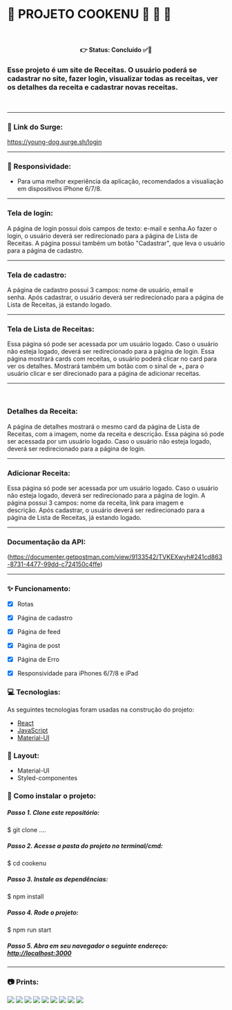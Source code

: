 #  📌 PROJETO COOKENU 🍰 🍜 🍗
<br>
<h4 align='center'>
👉 Status: Concluído ✅👏
</h4>

### Esse projeto é um site de Receitas. O usuário poderá se cadastrar no site, fazer login, visualizar todas as receitas, ver os detalhes da receita e cadastrar novas receitas.
<br>
<hr />

### 🔗 Link do Surge: 
https://young-dog.surge.sh/login

<hr />


### 📱 Responsividade:
- Para uma melhor experiência da aplicação, recomendados a visualiação em dispositivos iPhone 6/7/8.
<hr />

### Tela de login:  

A página de login possui dois campos de texto: e-mail e senha.Ao fazer o login, o usuário deverá ser redirecionado para a página de Lista de Receitas. A página possui também um botão "Cadastrar", que leva o usuário para a página de cadastro. 
<hr />

### Tela de cadastro:
A página de cadastro possui 3 campos: nome de usuário, email e senha. Após cadastrar, o usuário deverá ser redirecionado para a página de Lista de Receitas, já estando logado.
<hr />

### Tela de Lista de Receitas:
Essa página só pode ser acessada por um usuário logado. Caso o usuário não esteja logado, deverá ser redirecionado para a página de login. Essa página mostrará cards com receitas, o usuário poderá clicar no card para ver os detalhes. Mostrará também um botão com o sinal de +, para o usuário clicar e ser direcionado para a página de adicionar receitas. 
<hr /> 

### Detalhes da Receita:
A página de detalhes mostrará o mesmo card da página de Lista de Receitas, com a imagem, nome da receita e descrição. Essa página só pode ser acessada por um usuário logado. Caso o usuário não esteja logado, deverá ser redirecionado para a página de login.
<hr />

### Adicionar Receita:
Essa página só pode ser acessada por um usuário logado. Caso o usuário não esteja logado, deverá ser redirecionado para a página de login. A página possui 3 campos: nome da receita, link para imagem e descrição. Após cadastrar, o usuário deverá ser redirecionado para a página de Lista de Receitas, já estando logado. 
<hr />

### Documentação da API:

(https://documenter.getpostman.com/view/9133542/TVKEXwyh#241cd863-8731-4477-99dd-c724150c4ffe) 


<hr />


### ✨ Funcionamento:


- [x] Rotas
- [x] Página de cadastro
- [x] Página de feed
- [x] Página de post
- [x] Página de Erro
- [x] Responsividade para iPhones 6/7/8 e iPad


### 💻 Tecnologias:
As seguintes tecnologias foram usadas na construção do projeto:
- [React](https://pt-br.reactjs.org/)
- [JavaScript](https://www.javascript.com/)
- [Material-UI](https://material-ui.com/pt/)


### 🎨 Layout:
- Material-UI
- Styled-componentes


### 📂 Como instalar o projeto:
##### Passo 1. Clone este repositório:
$ git clone ....
##### Passo 2. Acesse a pasta do projeto no terminal/cmd:
$ cd cookenu
##### Passo 3. Instale as dependências:
$ npm install
##### Passo 4. Rode o projeto:
$ npm run start
##### Passo 5. Abra em seu navegador o seguinte endereço: [http://localhost:3000](http://localhost:3000)

<hr />



### 📷 Prints:


<img src="![image](https://user-images.githubusercontent.com/67598487/124841884-343da900-df86-11eb-9b2a-d1c8fae174e5.png)"></img>
<img src="![image](https://user-images.githubusercontent.com/67598487/124841942-5f27fd00-df86-11eb-80dc-0969dacf4bbe.png)"></img>
<img src="![image](https://user-images.githubusercontent.com/67598487/124842013-854d9d00-df86-11eb-98f2-5df3c26ee182.png)"></img>
<img src="![image](https://user-images.githubusercontent.com/67598487/124842055-9bf3f400-df86-11eb-8eab-d7270b3b8d67.png)"></img>
<img src="![image](https://user-images.githubusercontent.com/67598487/124842081-ad3d0080-df86-11eb-908f-08a88f4b05eb.png)"></img>
<img src="![image](https://user-images.githubusercontent.com/67598487/124842759-3a348980-df88-11eb-90b7-78c14d65abf7.png)"></img>
<img src="![image](https://user-images.githubusercontent.com/67598487/124842772-41f42e00-df88-11eb-8ca1-8e674c0087b0.png)"></img>
<img src="![image](https://user-images.githubusercontent.com/67598487/124842795-4f111d00-df88-11eb-8501-f06bc61a1f30.png)"></img>
<img src="![image](https://user-images.githubusercontent.com/67598487/124842809-589a8500-df88-11eb-93c1-b68ae14e2b93.png)"></img>


